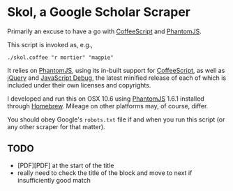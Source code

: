 Skol, a Google Scholar Scraper
==============================

Primarily an excuse to have a go with [CoffeeScript][coffee] and [PhantomJS][].

This script is invoked as, e.g.,

    ./skol.coffee "r mortier" "magpie"
    
It relies on [PhantomJS][], using its in-built support for [CoffeeScript][coffee], as well as [jQuery][] and [JavaScript Debug][debug], the latest minified release of each of which is included under their own licenses and copyrights.

I developed and run this on OSX 10.6 using [PhantomJS][] 1.6.1 installed through [Homebrew](http://mxcl.github.com/homebrew/). Mileage on other platforms may, of course, differ.

You should obey Google's `robots.txt` file if and when you run this script (or any other scraper for that matter).

[PhantomJS]: http://phantomjs.org/
[coffee]: http://coffeescript.org/
[jQuery]: http://jquery.com/
[debug]: http://benalman.com/projects/javascript-debug-console-log/


TODO
----

+ \[PDF]\[PDF] at the start of the title
+ really need to check the title of the block and move to next if insufficiently good match
